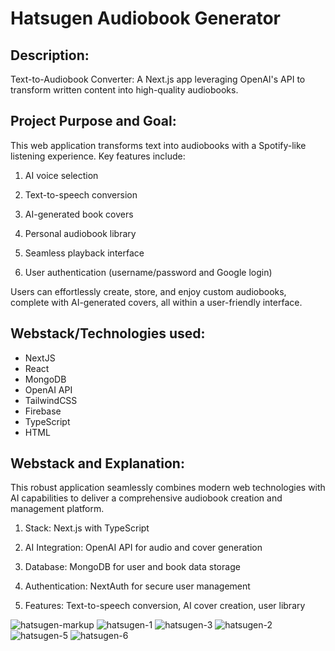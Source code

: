 <h1>Hatsugen Audiobook Generator</h1>

<h2>Description:</h2>
Text-to-Audiobook Converter: A Next.js app leveraging OpenAI's API to transform written content into high-quality audiobooks.

<h2>Project Purpose and Goal:</h2>
This web application transforms text into audiobooks with a Spotify-like listening experience. Key features include:

1. AI voice selection

2. Text-to-speech conversion

3. AI-generated book covers

4. Personal audiobook library

5. Seamless playback interface

6. User authentication (username/password and Google login)

Users can effortlessly create, store, and enjoy custom audiobooks, complete with AI-generated covers, all within a user-friendly interface.

<h2>Webstack/Technologies used:</h2>
<ul>
  <li>NextJS</li>
  <li>React</li>
  <li>MongoDB</li>
  <li>OpenAI API</li>
  <li>TailwindCSS</li>
  <li>Firebase</li>
  <li>TypeScript</li>
  <li>HTML</li>
</ul>

<h2>Webstack and Explanation:</h2>
This robust application seamlessly combines modern web technologies with AI capabilities to deliver a comprehensive audiobook creation and management platform.

1. Stack: Next.js with TypeScript

2. AI Integration: OpenAI API for audio and cover generation

3. Database: MongoDB for user and book data storage

4. Authentication: NextAuth for secure user management

5. Features: Text-to-speech conversion, AI cover creation, user library

<p></p>

![hatsugen-markup](https://github.com/thecodingrunner/hatsugen/assets/22331070/0541854b-a6be-491f-bada-060cc1832ab2)
![hatsugen-1](https://github.com/thecodingrunner/hatsugen/assets/22331070/b104c874-1524-4bdb-80b2-405ff1520543)
![hatsugen-3](https://github.com/thecodingrunner/hatsugen/assets/22331070/99b7b2c5-08b1-430a-88fe-bdfd9f414738)
![hatsugen-2](https://github.com/thecodingrunner/hatsugen/assets/22331070/23d379f7-e0c9-416f-b4a3-5414e0641dfe)
![hatsugen-5](https://github.com/thecodingrunner/hatsugen/assets/22331070/10f088e9-2533-4224-8899-6e3824eb7059)
![hatsugen-6](https://github.com/thecodingrunner/hatsugen/assets/22331070/840bf8c9-1702-44be-8625-11698e529c70)
